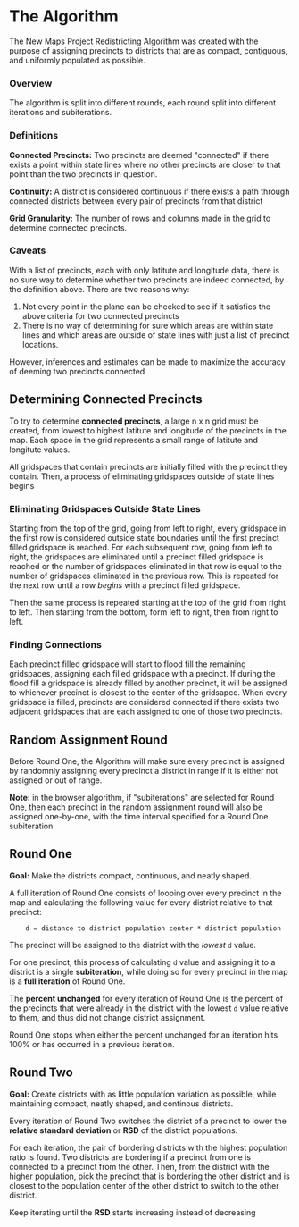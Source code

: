 # The Algorithm

The New Maps Project Redistricting Algorithm was created with the purpose of assigning precincts to districts that are as compact, contiguous, and uniformly populated as possible.

### Overview

The algorithm is split into different rounds, each round split into different iterations and subiterations.

### Definitions

**Connected Precincts:** Two precincts are deemed "connected" if there exists a point within state lines where no other precincts are closer to that point than the two precincts in question.

**Continuity:** A district is considered continuous if there exists a path through connected districts between every pair of precincts from that district

**Grid Granularity:** The number of rows and columns made in the grid to determine connected precincts.

### Caveats

With a list of precincts, each with only latitute and longitude data, there is no sure way to determine whether two precincts are indeed connected, by the definition above. There are two reasons why:

1. Not every point in the plane can be checked to see if it satisfies the above criteria for two connected precincts
2. There is no way of determining for sure which areas are within state lines and which areas are outside of state lines with just a list of precinct locations.

However, inferences and estimates can be made to maximize the accuracy of deeming two precincts connected


## Determining Connected Precincts

To try to determine **connected precincts**, a large n x n grid must be created, from lowest to highest latitute and longitude of the precincts in the map. Each space in the grid represents a small range of latitute and longitute values.

All gridspaces that contain precincts are initially filled with the precinct they contain. Then, a process of eliminating gridspaces outside of state lines begins

### Eliminating Gridspaces Outside State Lines

Starting from the top of the grid, going from left to right, every gridspace in the first row is considered outside state boundaries until the first precinct filled gridspace is reached. For each subsequent row, going from left to right, the gridspaces are eliminated until a precinct filled gridspace is reached or the number of gridspaces eliminated in that row is equal to the number of gridspaces eliminated in the previous row. This is repeated for the next row until a row *begins* with a precinct filled gridspace. 

Then the same process is repeated starting at the top of the grid from right to left. Then starting from the bottom, form left to right, then from right to left. 

### Finding Connections

Each precinct filled gridspace will start to flood fill the remaining gridspaces, assigning each filled gridspace with a precinct. If during the flood fill a gridspace is already filled by another precinct, it will be assigned to whichever precinct is closest to the center of the gridsapce. When every gridspace is filled, precincts are considered connected if there exists two adjacent gridspaces that are each assigned to one of those two precincts.

## Random Assignment Round

Before Round One, the Algorithm will make sure every precinct is assigned by randomnly assigning every precinct a district in range if it is either not assigned or out of range.

**Note:** in the browser algorithm, if "subiterations" are selected for Round One, then each precinct in the random assignment round will also be assigned one-by-one, with the time interval specified for a Round One subiteration

## Round One

**Goal:** Make the districts compact, continuous, and neatly shaped.

A full iteration of Round One consists of looping over every precinct in the map and calculating the following value for every district relative to that precinct:

```
    d = distance to district population center * district population
```

The precinct will be assigned to the district with the *lowest* `d` value.

For one precinct, this process of calculating `d` value and assigning it to a district is a single **subiteration**, while doing so for every precinct in the map is a **full iteration** of Round One. 

The **percent unchanged** for every iteration of Round One is the percent of the precincts that were already in the district with the lowest `d` value relative to them, and thus did not change district assignment. 

Round One stops when either the percent unchanged for an iteration hits 100% or has occurred in a previous iteration. 

## Round Two

**Goal:** Create districts with as little population variation as possible, while maintaining compact, neatly shaped, and continous districts.

Every iteration of Round Two switches the district of a precinct to lower the **relative standard deviation** or **RSD** of the district populations. 

For each iteration, the pair of bordering districts with the highest population ratio is found. Two districts are bordering if a precinct from one is connected to a precinct from the other. Then, from the district with the higher population, pick the precinct that is bordering the other district and is closest to the population center of the other district to switch to the other district.

Keep iterating until the **RSD** starts increasing instead of decreasing